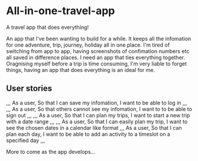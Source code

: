 # All-in-one-travel-app
A travel app that does everything!

An app that I've been wanting to build for a while. It keeps all the infomation for one adventure, trip, journey, holiday all in one place. I'm tired of switching from app to app, having screenshots of confimation numbers etc all saved in difference places. I need an app that ties everything together. Oragnising myself before a trip is time consuming, I'm very liable to forget things, having an app that does everything is an ideal for me.

## User stories

,,,
As a user,
So that I can save my infomation,
I want to be able to log in
,,,
,,,
As a user,
So that others cannot see my infomation,
I want to to be able to sign out
,,,
,,,
As a user,
So that I can plan my trips,
I want to start a new trip with a date range
,,,
,,,
As a user,
So that I can easily plan my trip,
I want to see the chosen dates in a calendar like format
,,,
As a user,
So that I can plan each day,
I want to be able to add an activity to a timeslot on a specified day
,,,

More to come as the app develops...

